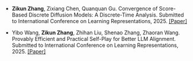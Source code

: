 - <strong>Zikun Zhang</strong>, Zixiang Chen, Quanquan Gu. Convergence of Score-Based Discrete Diffusion Models: A Discrete-Time Analysis. Submitted to International Conference on Learning Representations, 2025. [[Paper]](http://arxiv.org/abs/2410.02321)

- Yibo Wang, <strong>Zikun Zhang</strong>, Zhihan Liu, Shenao Zhang, Zhaoran Wang. Provably Efficient and Practical Self-Play for Better LLM Alignment. Submitted to International Conference on Learning Representations, 2025. [[Paper]]()
